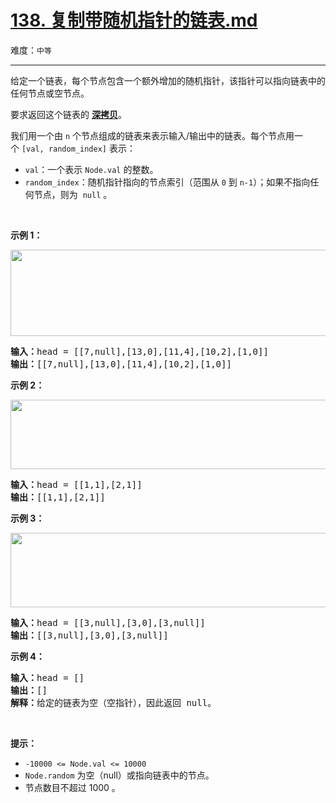 # [138. 复制带随机指针的链表.md](https://leetcode-cn.com/problems/copy-list-with-random-pointer)

难度：`中等`

---

<p>给定一个链表，每个节点包含一个额外增加的随机指针，该指针可以指向链表中的任何节点或空节点。</p>

<p>要求返回这个链表的&nbsp;<strong><a href="https://baike.baidu.com/item/深拷贝/22785317?fr=aladdin" target="_blank">深拷贝</a></strong>。&nbsp;</p>

<p>我们用一个由&nbsp;<code>n</code>&nbsp;个节点组成的链表来表示输入/输出中的链表。每个节点用一个&nbsp;<code>[val, random_index]</code>&nbsp;表示：</p>

<ul>
	<li><code>val</code>：一个表示&nbsp;<code>Node.val</code>&nbsp;的整数。</li>
	<li><code>random_index</code>：随机指针指向的节点索引（范围从&nbsp;<code>0</code>&nbsp;到&nbsp;<code>n-1</code>）；如果不指向任何节点，则为&nbsp;&nbsp;<code>null</code>&nbsp;。</li>
</ul>

<p>&nbsp;</p>

<p><strong>示例 1：</strong></p>

<p><img alt="" src="https://assets.leetcode-cn.com/aliyun-lc-upload/uploads/2020/01/09/e1.png" style="height: 138px; width: 680px;"></p>

<pre><strong>输入：</strong>head = [[7,null],[13,0],[11,4],[10,2],[1,0]]
<strong>输出：</strong>[[7,null],[13,0],[11,4],[10,2],[1,0]]
</pre>

<p><strong>示例 2：</strong></p>

<p><img alt="" src="https://assets.leetcode-cn.com/aliyun-lc-upload/uploads/2020/01/09/e2.png" style="height: 111px; width: 680px;"></p>

<pre><strong>输入：</strong>head = [[1,1],[2,1]]
<strong>输出：</strong>[[1,1],[2,1]]
</pre>

<p><strong>示例 3：</strong></p>

<p><strong><img alt="" src="https://assets.leetcode-cn.com/aliyun-lc-upload/uploads/2020/01/09/e3.png" style="height: 119px; width: 680px;"></strong></p>

<pre><strong>输入：</strong>head = [[3,null],[3,0],[3,null]]
<strong>输出：</strong>[[3,null],[3,0],[3,null]]
</pre>

<p><strong>示例 4：</strong></p>

<pre><strong>输入：</strong>head = []
<strong>输出：</strong>[]
<strong>解释：</strong>给定的链表为空（空指针），因此返回 null。
</pre>

<p>&nbsp;</p>

<p><strong>提示：</strong></p>

<ul>
	<li><code>-10000 &lt;= Node.val &lt;= 10000</code></li>
	<li><code>Node.random</code>&nbsp;为空（null）或指向链表中的节点。</li>
	<li>节点数目不超过 1000 。</li>
</ul>
